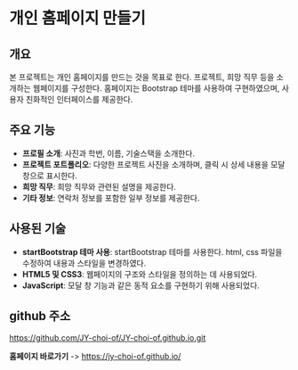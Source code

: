 # 개인 홈페이지 만들기

## 개요

본 프로젝트는 개인 홈페이지를 만드는 것을 목표로 한다. 프로젝트, 희망 직무 등을 소개하는 웹페이지를 구성한다. 홈페이지는 Bootstrap 테마를 사용하여 구현하였으며, 사용자 친화적인 인터페이스를 제공한다.

## 주요 기능

- **프로필 소개**: 사진과 학번, 이름, 기술스택을 소개한다.
- **프로젝트 포트폴리오**: 다양한 프로젝트 사진을 소개하며, 클릭 시 상세 내용을 모달 창으로 표시한다.
- **희망 직무**: 희망 직무와 관련된 설명을 제공한다.
- **기타 정보**: 연락처 정보를 포함한 일부 정보를 제공한다.

## 사용된 기술

- **startBootstrap 테마 사용**: startBootstrap 테마를 사용한다. html, css 파일을 수정하여 내용과 스타일을 변경하였다.
- **HTML5 및 CSS3**: 웹페이지의 구조와 스타일을 정의하는 데 사용되었다.
- **JavaScript**: 모달 창 기능과 같은 동적 요소를 구현하기 위해 사용되었다.

## github 주소
https://github.com/JY-choi-of/JY-choi-of.github.io.git

**홈페이지 바로가기** -> https://jy-choi-of.github.io/
